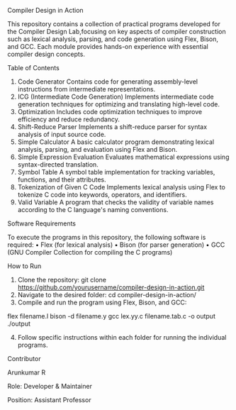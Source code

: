 Compiler Design in Action


This repository contains a collection of practical programs developed for the Compiler Design Lab,focusing on key aspects of compiler construction such as lexical analysis, parsing, and code generation using Flex, Bison, and GCC. Each module provides hands-on experience with essential compiler design concepts.

Table of Contents

1.	Code Generator
Contains code for generating assembly-level instructions from intermediate representations.
2.	ICG (Intermediate Code Generation)
Implements intermediate code generation techniques for optimizing and translating high-level code.
3.	Optimization
Includes code optimization techniques to improve efficiency and reduce redundancy.
4.	Shift-Reduce Parser
Implements a shift-reduce parser for syntax analysis of input source code.
5.	Simple Calculator
A basic calculator program demonstrating lexical analysis, parsing, and evaluation using Flex and Bison.
6.	Simple Expression Evaluation
Evaluates mathematical expressions using syntax-directed translation.
7.	Symbol Table
A symbol table implementation for tracking variables, functions, and their attributes.
8.	Tokenization of Given C Code
Implements lexical analysis using Flex to tokenize C code into keywords, operators, and identifiers.
9.	Valid Variable
A program that checks the validity of variable names according to the C language's naming conventions.

Software Requirements

To execute the programs in this repository, the following software is required:
•	Flex (for lexical analysis)
•	Bison (for parser generation)
•	GCC (GNU Compiler Collection for compiling the C programs)


How to Run

1.	Clone the repository: git clone https://github.com/yourusername/compiler-design-in-action.git
2.	Navigate to the desired folder: cd compiler-design-in-action/<folder-name>
3.	Compile and run the program using Flex, Bison, and GCC:

flex filename.l
bison -d filename.y
gcc lex.yy.c filename.tab.c -o output
./output

4.	Follow specific instructions within each folder for running the individual programs.

Contributor

Arunkumar R

Role: Developer & Maintainer

Position: Assistant Professor

